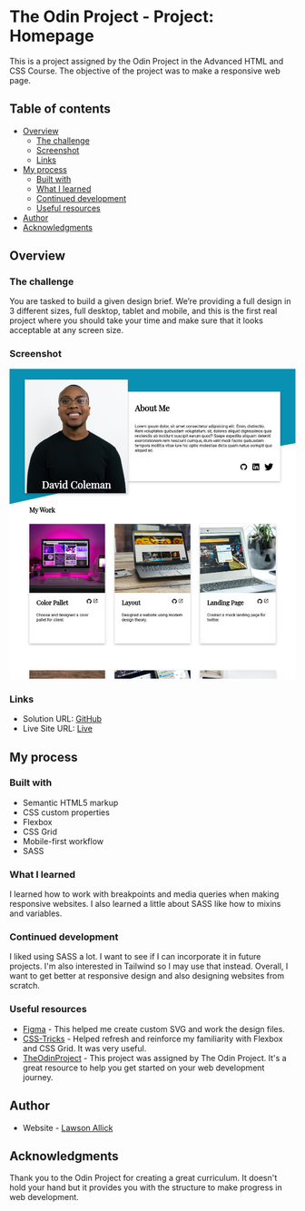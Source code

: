 # The Odin Project - Project: Homepage

This is a project assigned by the Odin Project in the Advanced HTML and CSS Course. The objective of the project was to make a responsive web page.

## Table of contents

- [Overview](#overview)
  - [The challenge](#the-challenge)
  - [Screenshot](#screenshot)
  - [Links](#links)
- [My process](#my-process)
  - [Built with](#built-with)
  - [What I learned](#what-i-learned)
  - [Continued development](#continued-development)
  - [Useful resources](#useful-resources)
- [Author](#author)
- [Acknowledgments](#acknowledgments)

## Overview

### The challenge

You are tasked to build a given design brief. We’re providing a full design in 3 different sizes, full desktop, tablet and mobile, and this is the first real project where you should take your time and make sure that it looks acceptable at any screen size.

### Screenshot

![](./screenshot.png)

### Links

- Solution URL: [GitHub](https://github.com/OnTheHook/web-dev-portfolio)
- Live Site URL: [Live](https://sweet-dieffenbachia-53f773.netlify.app/)

## My process

### Built with

- Semantic HTML5 markup
- CSS custom properties
- Flexbox
- CSS Grid
- Mobile-first workflow
- SASS

### What I learned

I learned how to work with breakpoints and media queries when making responsive websites. I also learned a little about SASS like how to mixins and variables.

### Continued development

I liked using SASS a lot. I want to see if I can incorporate it in future projects. I'm also interested in Tailwind so I may use that instead. Overall, I want to get better at responsive design and also designing websites from scratch.

### Useful resources

- [Figma](https://www.figma.com) - This helped me create custom SVG and work the design files.
- [CSS-Tricks](https://www.example.com) - Helped refresh and reinforce my familiarity with Flexbox and CSS Grid. It was very useful.
- [TheOdinProject](https://www.theodinproject.com) - This project was assigned by The Odin Project. It's a great resource to help you get started on your web development journey.

## Author

- Website - [Lawson Allick](https://onthehook.github.io)

## Acknowledgments

Thank you to the Odin Project for creating a great curriculum. It doesn't hold your hand but it provides you with the structure to make progress in web development.
